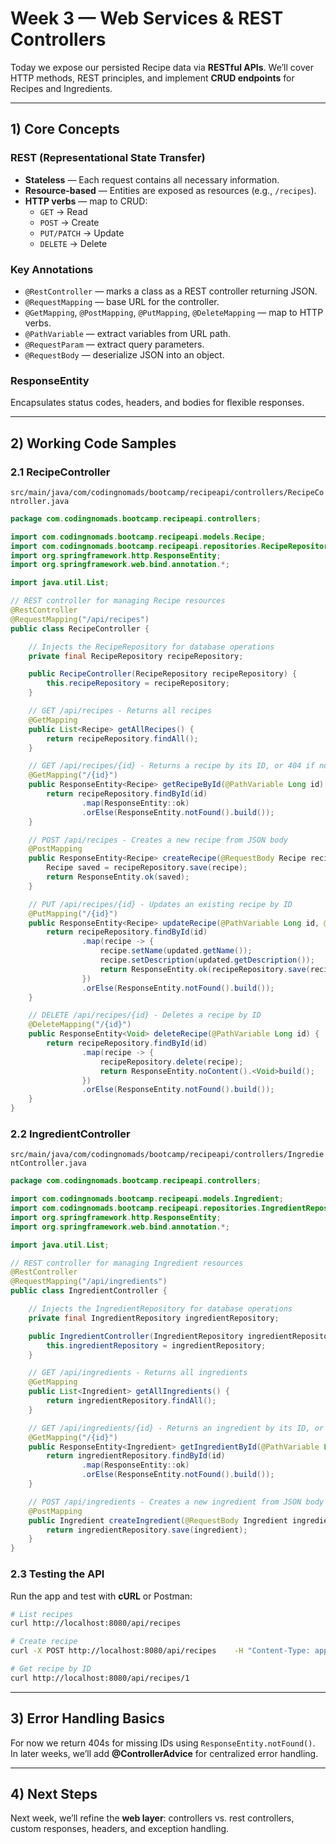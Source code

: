 # Week 3 — Web Services & REST Controllers

Today we expose our persisted Recipe data via **RESTful APIs**. We’ll cover HTTP methods, REST principles, and implement **CRUD endpoints** for Recipes and Ingredients.

---

## 1) Core Concepts

### REST (Representational State Transfer)
- **Stateless** — Each request contains all necessary information.
- **Resource-based** — Entities are exposed as resources (e.g., `/recipes`).
- **HTTP verbs** — map to CRUD:
  - `GET` → Read
  - `POST` → Create
  - `PUT/PATCH` → Update
  - `DELETE` → Delete

### Key Annotations
- `@RestController` — marks a class as a REST controller returning JSON.
- `@RequestMapping` — base URL for the controller.
- `@GetMapping`, `@PostMapping`, `@PutMapping`, `@DeleteMapping` — map to HTTP verbs.
- `@PathVariable` — extract variables from URL path.
- `@RequestParam` — extract query parameters.
- `@RequestBody` — deserialize JSON into an object.

### ResponseEntity
Encapsulates status codes, headers, and bodies for flexible responses.

---

## 2) Working Code Samples

### 2.1 RecipeController

`src/main/java/com/codingnomads/bootcamp/recipeapi/controllers/RecipeController.java`

```java
package com.codingnomads.bootcamp.recipeapi.controllers;

import com.codingnomads.bootcamp.recipeapi.models.Recipe;
import com.codingnomads.bootcamp.recipeapi.repositories.RecipeRepository;
import org.springframework.http.ResponseEntity;
import org.springframework.web.bind.annotation.*;

import java.util.List;

// REST controller for managing Recipe resources
@RestController
@RequestMapping("/api/recipes")
public class RecipeController {

    // Injects the RecipeRepository for database operations
    private final RecipeRepository recipeRepository;

    public RecipeController(RecipeRepository recipeRepository) {
        this.recipeRepository = recipeRepository;
    }

    // GET /api/recipes - Returns all recipes
    @GetMapping
    public List<Recipe> getAllRecipes() {
        return recipeRepository.findAll();
    }

    // GET /api/recipes/{id} - Returns a recipe by its ID, or 404 if not found
    @GetMapping("/{id}")
    public ResponseEntity<Recipe> getRecipeById(@PathVariable Long id) {
        return recipeRepository.findById(id)
                .map(ResponseEntity::ok)
                .orElse(ResponseEntity.notFound().build());
    }

    // POST /api/recipes - Creates a new recipe from JSON body
    @PostMapping
    public ResponseEntity<Recipe> createRecipe(@RequestBody Recipe recipe) {
        Recipe saved = recipeRepository.save(recipe);
        return ResponseEntity.ok(saved);
    }

    // PUT /api/recipes/{id} - Updates an existing recipe by ID
    @PutMapping("/{id}")
    public ResponseEntity<Recipe> updateRecipe(@PathVariable Long id, @RequestBody Recipe updated) {
        return recipeRepository.findById(id)
                .map(recipe -> {
                    recipe.setName(updated.getName());
                    recipe.setDescription(updated.getDescription());
                    return ResponseEntity.ok(recipeRepository.save(recipe));
                })
                .orElse(ResponseEntity.notFound().build());
    }

    // DELETE /api/recipes/{id} - Deletes a recipe by ID
    @DeleteMapping("/{id}")
    public ResponseEntity<Void> deleteRecipe(@PathVariable Long id) {
        return recipeRepository.findById(id)
                .map(recipe -> {
                    recipeRepository.delete(recipe);
                    return ResponseEntity.noContent().<Void>build();
                })
                .orElse(ResponseEntity.notFound().build());
    }
}
```

### 2.2 IngredientController

`src/main/java/com/codingnomads/bootcamp/recipeapi/controllers/IngredientController.java`

```java
package com.codingnomads.bootcamp.recipeapi.controllers;

import com.codingnomads.bootcamp.recipeapi.models.Ingredient;
import com.codingnomads.bootcamp.recipeapi.repositories.IngredientRepository;
import org.springframework.http.ResponseEntity;
import org.springframework.web.bind.annotation.*;

import java.util.List;

// REST controller for managing Ingredient resources
@RestController
@RequestMapping("/api/ingredients")
public class IngredientController {

    // Injects the IngredientRepository for database operations
    private final IngredientRepository ingredientRepository;

    public IngredientController(IngredientRepository ingredientRepository) {
        this.ingredientRepository = ingredientRepository;
    }

    // GET /api/ingredients - Returns all ingredients
    @GetMapping
    public List<Ingredient> getAllIngredients() {
        return ingredientRepository.findAll();
    }

    // GET /api/ingredients/{id} - Returns an ingredient by its ID, or 404 if not found
    @GetMapping("/{id}")
    public ResponseEntity<Ingredient> getIngredientById(@PathVariable Long id) {
        return ingredientRepository.findById(id)
                .map(ResponseEntity::ok)
                .orElse(ResponseEntity.notFound().build());
    }

    // POST /api/ingredients - Creates a new ingredient from JSON body
    @PostMapping
    public Ingredient createIngredient(@RequestBody Ingredient ingredient) {
        return ingredientRepository.save(ingredient);
    }
}
```

### 2.3 Testing the API

Run the app and test with **cURL** or Postman:

```bash
# List recipes
curl http://localhost:8080/api/recipes

# Create recipe
curl -X POST http://localhost:8080/api/recipes    -H "Content-Type: application/json"    -d '{"name":"Omelette","description":"Eggs with cheese"}'

# Get recipe by ID
curl http://localhost:8080/api/recipes/1
```

---

## 3) Error Handling Basics

For now we return 404s for missing IDs using `ResponseEntity.notFound()`.  
In later weeks, we’ll add **@ControllerAdvice** for centralized error handling.

---

## 4) Next Steps

Next week, we’ll refine the **web layer**: controllers vs. rest controllers, custom responses, headers, and exception handling.
